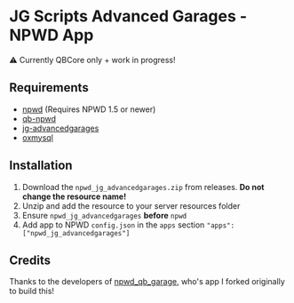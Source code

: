 # JG Scripts Advanced Garages - NPWD App

⚠️ Currently QBCore only + work in progress!

## Requirements

- [npwd](https://github.com/project-error/npwd) (Requires NPWD 1.5 or newer)
- [qb-npwd](https://github.com/qbcore-framework/qb-npwd)
- [jg-advancedgarages](https://jgscripts.com/qb-esx-advanced-garages.html)
- [oxmysql](https://github.com/overextended/oxmysql)

## Installation

1. Download the `npwd_jg_advancedgarages.zip` from releases. **Do not change the resource name!**
2. Unzip and add the resource to your server resources folder
3. Ensure `npwd_jg_advancedgarages` **before** `npwd`
4. Add app to NPWD `config.json` in the `apps` section `"apps": ["npwd_jg_advancedgarages"]`

## Credits

Thanks to the developers of [npwd_qb_garage](https://github.com/npwd-community/npwd_qb_garage), who's app I forked originally to build this!
